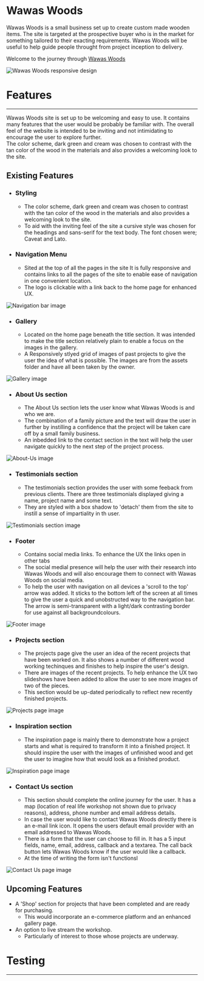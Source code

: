 # **Wawas Woods**

Wawas Woods is a small business set up to create custom made wooden items. The site is targeted at the prospective buyer who is in the market for something tailored to their exacting requirements. Wawas Woods will be useful to help guide people throught from project inception to delivery.

Welcome to the journey through [Wawas Woods](https://ewancolquhoun.github.io/wawaswoods/)

![Wawas Woods responsive design](assets/images/responsive.png)


# Features
---
Wawas Woods site is set up to be welcoming and easy to use. It contains many features that the user would be probably be familiar with. The overall feel of the website is intended to be inviting and not intimidating to encourage the user to explore further. <br> 
The color scheme, dark green and cream was chosen to contrast with the tan color of the wood in the materials and also provides a welcoming look to the site.

## Existing Features  
  * ### Styling
    * The color scheme, dark green and cream was chosen to contrast with the tan color of the wood in the materials and also provides a welcoming look to the site.
    * To aid with the inviting feel of the site a cursive style was chosen for the headings and sans-serif for the text body. The font chosen were; Caveat and Lato.

  * ### Navigation Menu

    * Sited at the top of all the pages in the site It is fully responsive and contains links to all the pages of the site to enable ease of navigation in one convenient location.
    * The logo is clickable with a link back to the home page for enhanced UX.

![Navigation bar image](assets/images/navbar.png)

  * ### Gallery

      * Located on the home page beneath the title section. It was intended to make the title section relatively plain to enable a focus on the images in the gallery.
      * A Responsively stlyed grid of images of past projects to give the user the idea of what is possible. The images are from the assets folder and have all been taken by the owner.

![Gallery image](assets/images/gallery.png)

  * ### About Us section

    * The About Us section lets the user know what Wawas Woods is and who we are. 
    * The combination of a family picture and the text will draw the user in further by instilling a confidence that the project will be taken care off by a small family business.
    * An inbedded link to the contact section in the text will help the user navigate quickly to the next step of the project process.

![About-Us image](assets/images/about-us.png)

  * ### Testimonials section

    * The testimonials section provides the user with some feeback from previous clients. There are three testimonials displayed giving a name, project name and some text.
    * They are styled with a box shadow to 'detach' them from the site to instill a sense of impartiality in th user.

![Testimonials section image](assets/images/testimonials.png)

* ### Footer
    
    * Contains social media links. To enhance the UX the links open in other tabs
    * The social medial presence will help the user with their research into Wawas Woods and will also encourage them to connect with Wawas Woods on social media.
    * To help the user with navigation on all devices a 'scroll to the top' arrow was added. It sticks to the bottom left of the screen at all times to give the user a quick and unobstructed way to the navigation bar. The arrow is semi-transparent with a light/dark contrasting border for use against all backgroundcolours.
    
![Footer image](assets/images/footer.png)

* ### Projects section

    * The projects page give the user an idea of the recent projects that have been worked on. It also shows a number of different wood working techinques and finishes to help inspire the user's design.
    * There are images of the recent projects. To help enhance the UX two slideshows have been added to allow the user to see more images of two of the pieces.
    * This section would be up-dated periodically to reflect new recently finished projects.

![Projects page image](assets/images/projects2.png)

* ### Inspiration section

    * The inspiration page is mainly there to demonstrate how a project starts and what is required to transform it into a finished project. It should inspire the user with the images of unfinished wood and get the user to imagine how that would look as a finished product.

![Inspiration page image](assets/images/inspiration.png)

* ### Contact Us section

    * This section should complete the online journey for the user. It has a map (location of real life workshop not shown due to privacy reasons), address, phone number and email address details.
    * In case the user would like to contact Wawas Woods directly there is an e-mail link icon. It opens the users default email provider with an email addressed to Wawas Woods.
    * There is a form that the user can choose to fill in. It has a 5 input fields, name, email, address, callback and a textarea. The call back button lets Wawas Woods know if the user would like a callback.
    * At the time of writing the form isn't functionsl

![Contact Us page image](assets/images/contact-us.png)

## Upcoming Features 

* A 'Shop' section for projects that have been completed and are ready for purchasing.
    * This would incorporate an e-commerce platform and an enhanced gallery page.
* An option to live stream the workshop.
    * Particularly of interest to those whose projects are underway.

# Testing
---

